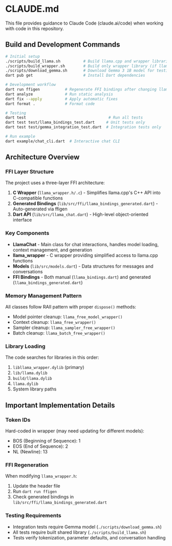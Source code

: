# CLAUDE.md

This file provides guidance to Claude Code (claude.ai/code) when working with code in this repository.

## Build and Development Commands

```bash
# Initial setup
./scripts/build_llama.sh          # Build llama.cpp and wrapper libraries (required)
./scripts/build_wrapper.sh        # Build only wrapper library (if llama.cpp already built)
./scripts/download_gemma.sh       # Download Gemma 3 1B model for testing
dart pub get                      # Install Dart dependencies

# Development workflow
dart run ffigen           # Regenerate FFI bindings after changing llama_wrapper.h
dart analyze              # Run static analysis
dart fix --apply          # Apply automatic fixes
dart format .             # Format code

# Testing
dart test                                    # Run all tests
dart test test/llama_bindings_test.dart     # Unit tests only
dart test test/gemma_integration_test.dart  # Integration tests only

# Run example
dart example/chat_cli.dart  # Interactive chat CLI
```

## Architecture Overview

### FFI Layer Structure
The project uses a three-layer FFI architecture:

1. **C Wrapper** (`llama_wrapper.h/.c`) - Simplifies llama.cpp's C++ API into C-compatible functions
2. **Generated Bindings** (`lib/src/ffi/llama_bindings_generated.dart`) - Auto-generated via ffigen
3. **Dart API** (`lib/src/llama_chat.dart`) - High-level object-oriented interface

### Key Components

- **LlamaChat** - Main class for chat interactions, handles model loading, context management, and generation
- **llama_wrapper** - C wrapper providing simplified access to llama.cpp functions
- **Models** (`lib/src/models.dart`) - Data structures for messages and conversations
- **FFI Bindings** - Both manual (`llama_bindings.dart`) and generated (`llama_bindings_generated.dart`)

### Memory Management Pattern
All classes follow RAII pattern with proper `dispose()` methods:
- Model pointer cleanup: `llama_free_model_wrapper()`
- Context cleanup: `llama_free_wrapper()`
- Sampler cleanup: `llama_sampler_free_wrapper()`
- Batch cleanup: `llama_batch_free_wrapper()`

### Library Loading
The code searches for libraries in this order:
1. `libllama_wrapper.dylib` (primary)
2. `lib/llama.dylib`
3. `build/llama.dylib`
4. `llama.dylib`
5. System library paths

## Important Implementation Details

### Token IDs
Hard-coded in wrapper (may need updating for different models):
- BOS (Beginning of Sequence): 1
- EOS (End of Sequence): 2
- NL (Newline): 13

### FFI Regeneration
When modifying `llama_wrapper.h`:
1. Update the header file
2. Run `dart run ffigen`
3. Check generated bindings in `lib/src/ffi/llama_bindings_generated.dart`

### Testing Requirements
- Integration tests require Gemma model (`./scripts/download_gemma.sh`)
- All tests require built shared library (`./scripts/build_llama.sh`)
- Tests verify tokenization, parameter defaults, and conversation handling